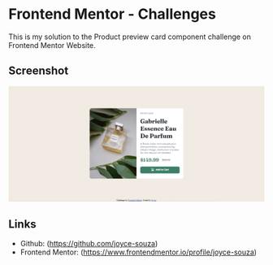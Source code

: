 # Frontend Mentor - Challenges

This is my solution to the Product preview card component challenge on Frontend Mentor Website.

## Screenshot
![Product preview card component - desktop](images/screenshot-desktop.png)

## Links
* Github: (https://github.com/joyce-souza)
* Frontend Mentor: (https://www.frontendmentor.io/profile/joyce-souza)

 
